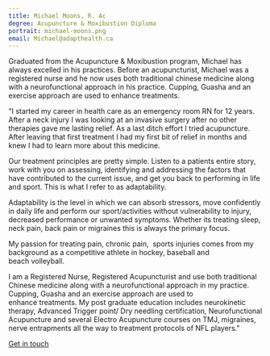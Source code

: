```yaml
---
title: Michael Moons, R. Ac
degree: Acupuncture & Moxibustion Diploma
portrait: michael-moons.png
email: Michael@adapthealth.ca
---
```

Graduated from the Acupuncture & Moxibustion program, Michael has always excelled in his practices. Before an acupuncturist, Michael was a registered nurse and he now uses both traditional chinese medicine along with a neurofunctional approach in his practice. Cupping, Guasha and an exercise approach are used to enhance treatments.

"I started my career in health care as an emergency room RN for 12 years. After a neck injury I was looking at an invasive surgery after no other therapies gave me lasting relief. As a last ditch effort I tried acupuncture. After leaving that first treatment I had my first bit of relief in months and knew I had to learn more about this medicine.

Our treatment principles are pretty simple. Listen to a patients entire story, work with you on assessing, identifying and addressing the factors that have contributed to the current issue, and get you back to performing in life and sport. This is what I refer to as adaptability.

Adaptability is the level in which we can absorb stressors, move confidently in daily life and perform our sport/activities without vulnerability to injury, decreased performance or unwanted symptoms. Whether its treating sleep, neck pain, back pain or migraines this is always the primary focus.

My passion for treating pain, chronic pain,  sports injuries comes from my background as a competitive athlete in hockey, baseball and beach volleyball.

I am a Registered Nurse, Registered Acupuncturist and use both traditional Chinese medicine along with a neurofunctional approach in my practice. Cupping, Guasha and an exercise approach are used to enhance treatments. My post graduate education includes neurokinetic therapy, Advanced Trigger point/ Dry needling certification, Neurofunctional Acupuncture and several Electro Acupuncture courses on TMJ, migraines, nerve entrapments all the way to treatment protocols of NFL players."

[Get in touch](https://www.adapthealth.ca/)